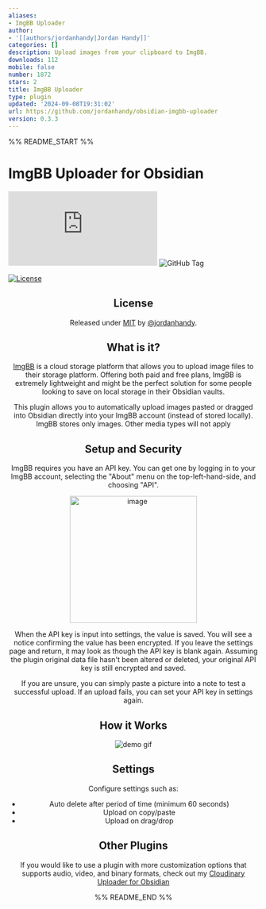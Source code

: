 ```yaml
---
aliases:
- ImgBB Uploader
author:
- '[[authors/jordanhandy|Jordan Handy]]'
categories: []
description: Upload images from your clipboard to ImgBB.
downloads: 112
mobile: false
number: 1872
stars: 2
title: ImgBB Uploader
type: plugin
updated: '2024-09-08T19:31:02'
url: https://github.com/jordanhandy/obsidian-imgbb-uploader
version: 0.3.3
---
```


%% README_START %%

# ImgBB Uploader for Obsidian

![GitHub Downloads (specific asset, all releases)](https://img.shields.io/github/downloads/jordanhandy/obsidian-imgbb-uploader/main.js) ![GitHub Tag](https://img.shields.io/github/v/tag/jordanhandy/obsidian-imgbb-uploader?label=version)

[![License](https://img.shields.io/badge/License-MIT-blue)](#license)

<div align="center">

## License

Released under [MIT](/LICENSE) by [@jordanhandy](https://github.com/jordanhandy).

## What is it?
[ImgBB](https://imgbb.com/) is a cloud storage platform that allows you to upload image files to their storage platform.  Offering both paid and free plans, ImgBB is extremely lightweight and might be the perfect solution for some people looking to save on local storage in their Obsidian vaults.

This plugin allows you to automatically upload images pasted or dragged into Obsidian directly into your ImgBB account (instead of stored locally).  ImgBB stores only images.  Other media types will not apply

## Setup and Security
ImgBB requires you have an API key.  You can get one by logging in to your ImgBB account, selecting the "About" menu on the top-left-hand-side, and choosing "API".

<img width="256" alt="image" src="https://github.com/user-attachments/assets/5e570fa3-ea55-48d4-bf64-4f4cc1f89223">


When the API key is input into settings, the value is saved.  You will see a notice confirming the value has been encrypted.  If you leave the settings page and return, it may look as though the API key is blank again.  Assuming the plugin original data file hasn't been altered or deleted, your original API key is still encrypted and saved.

If you are unsure, you can simply paste a picture into a note to test a successful upload.  If an upload fails, you can set your API key in settings again.

## How it Works
![demo gif](https://github.com/jordanhandy/obsidian-imgbb-uploader/assets/6423379/621de0c0-9664-4d2c-9753-773316c1d56f)


## Settings
Configure settings such as:
- Auto delete after period of time (minimum 60 seconds)
- Upload on copy/paste
- Upload on drag/drop


## Other Plugins
If you would like to use a plugin with more customization options that supports audio, video, and binary formats, check out my [Cloudinary Uploader for Obsidian](https://github.com/jordanhandy/obsidian-cloudinary-uploader)


%% README_END %%